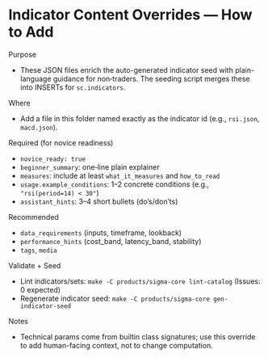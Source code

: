 # Indicator Content Overrides — How to Add

Purpose
- These JSON files enrich the auto-generated indicator seed with plain-language guidance for non‑traders. The seeding script merges these into INSERTs for `sc.indicators`.

Where
- Add a file in this folder named exactly as the indicator id (e.g., `rsi.json`, `macd.json`).

Required (for novice readiness)
- `novice_ready: true`
- `beginner_summary`: one‑line plain explainer
- `measures`: include at least `what_it_measures` and `how_to_read`
- `usage.example_conditions`: 1–2 concrete conditions (e.g., `"rsi(period=14) < 30"`)
- `assistant_hints`: 3–4 short bullets (do’s/don’ts)

Recommended
- `data_requirements` (inputs, timeframe, lookback)
- `performance_hints` (cost_band, latency_band, stability)
- `tags`, `media`

Validate + Seed
- Lint indicators/sets: `make -C products/sigma-core lint-catalog` (Issues: 0 expected)
- Regenerate indicator seed: `make -C products/sigma-core gen-indicator-seed`

Notes
- Technical params come from builtin class signatures; use this override to add human-facing context, not to change computation.

